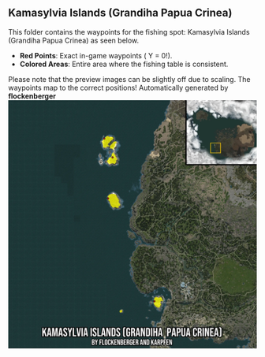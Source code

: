 ## Kamasylvia Islands (Grandiha  Papua Crinea)
This folder contains the waypoints for the fishing spot: Kamasylvia Islands (Grandiha  Papua Crinea) as seen below.

- **Red Points**: Exact in-game waypoints ( Y = 0!).
- **Colored Areas**: Entire area where the fishing table is consistent.

Please note that the preview images can be slightly off due to scaling. The waypoints map to the correct positions!
Automatically generated by **flockenberger**
![preview_Kamasylvia Islands (Grandiha  Papua Crinea)](./Preview.webp)